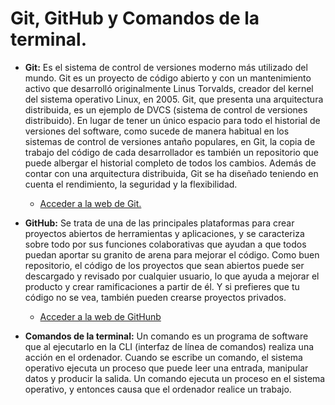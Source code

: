# Git, GitHub y Comandos de la terminal.

- **Git:** Es el sistema de control de versiones moderno más utilizado del mundo. Git es un proyecto de código abierto y con un mantenimiento activo que desarrolló originalmente Linus Torvalds, creador del kernel del sistema operativo Linux, en 2005. Git, que presenta una arquitectura distribuida, es un ejemplo de DVCS (sistema de control de versiones distribuido). En lugar de tener un único espacio para todo el historial de versiones del software, como sucede de manera habitual en los sistemas de control de versiones antaño populares, en Git, la copia de trabajo del código de cada desarrollador es también un repositorio que puede albergar el historial completo de todos los cambios. Además de contar con una arquitectura distribuida, Git se ha diseñado teniendo en cuenta el rendimiento, la seguridad y la flexibilidad.

  - [Acceder a la web de Git.](https://git-scm.com/)

- **GitHub:** Se trata de una de las principales plataformas para crear proyectos abiertos de herramientas y aplicaciones, y se caracteriza sobre todo por sus funciones colaborativas que ayudan a que todos puedan aportar su granito de arena para mejorar el código. Como buen repositorio, el código de los proyectos que sean abiertos puede ser descargado y revisado por cualquier usuario, lo que ayuda a mejorar el producto y crear ramificaciones a partir de él. Y si prefieres que tu código no se vea, también pueden crearse proyectos privados.

  - [Acceder a la web de GitHunb](https://github.com/)

- **Comandos de la terminal:** Un comando es un programa de software que al ejecutarlo en la CLI (interfaz de línea de comandos) realiza una acción en el ordenador. Cuando se escribe un comando, el sistema operativo ejecuta un proceso que puede leer una entrada, manipular datos y producir la salida. Un comando ejecuta un proceso en el sistema operativo, y entonces causa que el ordenador realice un trabajo.

